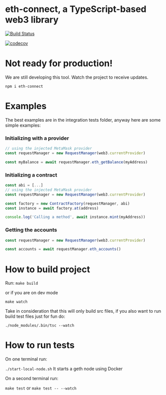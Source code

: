 # eth-connect, a TypeScript-based web3 library

[![Build Status](https://travis-ci.org/decentraland/eth-connect.svg?branch=master)](https://travis-ci.org/decentraland/eth-connect)

[![codecov](https://codecov.io/gh/decentraland/eth-connect/branch/master/graph/badge.svg)](https://codecov.io/gh/decentraland/eth-connect)

# Not ready for production!

We are still developing this tool. Watch the project to receive updates.

    npm i eth-connect

# Examples

The best examples are in the integration tests folder, anyway here are some simple examples:

### Initializing with a provider

```ts
// using the injected MetaMask provider
const requestManager = new RequestManager(web3.currentProvider)

const myBalance = await requestManager.eth_getBalance(myAddress)
```

### Initializing a contract

```ts
const abi = [...]
// using the injected MetaMask provider
const requestManager = new RequestManager(web3.currentProvider)

const factory = new ContractFactory(requestManager, abi)
const instance = await factory.at(address)

console.log('Calling a method', await instance.mint(myAddress))
```

### Getting the accounts

```ts
const requestManager = new RequestManager(web3.currentProvider)

const accounts = await requestManager.eth_accounts()
```

# How to build project

Run: `make build`

or if you are on dev mode

`make watch`

Take in consideration that this will only build src files, if you also want to run build test
files just for fun do:

`./node_modules/.bin/tsc --watch`

# How to run tests

On one terminal run:

`./start-local-node.sh` It starts a geth node using Docker

On a second terminal run:

`make test` or `make test -- --watch`
